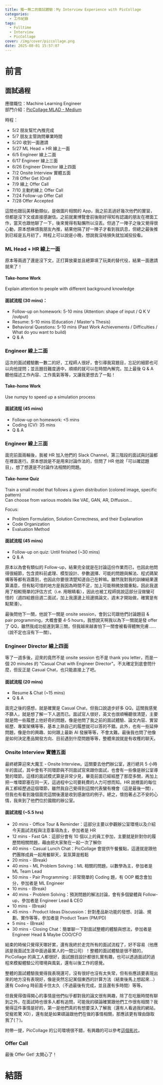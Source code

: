 ```yaml
---
title: 獨一無二的面試體驗：My Interview Experience with PicCollage
categories:
  - 工作紀錄
tags:
  - Fulltime
  - Interview
  - PicCollage
cover: /img/cover/piccollage.png
date: 2025-08-01 15:57:07
---
```


# 前言



## 面試過程
應徵職位：Machine Learning Engineer  
部門介紹：[PicCollage MLAD - Medium](https://piccollage-company.medium.com/%E6%B7%B1%E5%85%A5%E7%9E%AD%E8%A7%A3-piccollage-%E4%B8%80%E6%8E%A2-piccollage-mlad-%E5%9C%98%E9%9A%8A-1d3ceff7e35b)

時程：
- 5/2 朋友幫忙內推完成
- 5/7 朋友主管詢問畢業時間
- 5/20 收到一面邀請
- 5/27 ML Head + HR 線上一面
- 6/5 Engineer 線上二面
- 6/17 Engineer 線上三面
- 6/26 Engineer Director 線上四面
- 7/2 Onsite Interview 實體五面
- 7/8 Offer Get (Oral)
- 7/9 線上 Offer Call
- 7/10 主動約線上 Offer Call
- 7/24 Follow-up Offer Call
- 7/28 Offer Accepted

這間也跟玩美移動類似，是做圖片相關的 App，我之前丟過好幾次他們的實習，但都是沒下文或直接感謝信。之前就業博覽會前後剛好得知有認識的朋友在裡面工作，當天也跟他聊了一下，後來覺得有點懶所以沒丟。但過了一陣子之後又覺得很心動，原本想麻煩我朋友內推，結果他隔了好一陣子才看到我訊息，但總之最後推到已經是五月初了，時程上可以說是小晚，想說我沒啥損失就加減投投看。

### ML Head + HR 線上一面
原本等兩週了還是沒下文，正打算放棄並且總算填了玩美的替代役，結果一面邀請就來了！

#### Take-home Work
Explain attention to people with different background knowledge
<!-- How would you explain the idea of attention in transformers to:
- Someone with a knowledge of ML but no knowledge of transformers
- Someone with a strong math background but no knowledge of ML -->

#### 面試流程 (30 mins)：
- Follow-up on homework: 5-10 mins (Attention: shape of input / Q K V /output)
- Resume: 5-10 mins (Education / Master's Thesis)
- Behavioral Questions: 5-10 mins (Past Work Achievements / Difficulties / What do you want to build)
- Q & A

### Engineer 線上二面
這次的面試體驗數一數二的好，工程師人很好，會引導我寫題目，忘記的細節也可以向他提問；並且題目難度適中，順順的就可以在時間內解完。加上最後 Q & A 聽他描述工作內容、工作風氣等等，又讓我更想去了一點！

#### Take-home Work
Use numpy to speed up a simulation process
<!-- https://en.wikipedia.org/wiki/Logistic_map -->

#### 面試流程 (45 mins)
- Follow-up on homework: <5 mins 
- Coding (CV): 35 mins
- Q & A
<!-- - Find mask where R + G > B
- Rotation of 2d points
- Broadcasting: Pairwise l2 loss -->

### Engineer 線上三面
面完前面兩輪後，我被 HR 加入他們的 Slack Channel，第三階段的面試與討論都在裡面進行。原本想說是不是用來討論作法的，但問了 HR 他說「可以確認題目」，想了想還是不討論作法相關的問題。

#### Take-home Quiz
Train a small model that follows a given distribution (colored image, specific pattern)  
Can choose from various models like VAE, GAN, AR, Diffusion...  
<!-- Data: One 300 x 300 photo of a colored "Pi" notation, given in [x, y, r, g, b] -->
Focus:
- Problem Formulation, Solution Correctness, and their Explanation
- Code Organization
- Evaluation Method

#### 面試流程 (45 mins)
- Follow-up on quiz: Until finished (~30 mins)
- Q & A  

原本以為會有類似的 Follow-up，結果完全就是在討論這份作業而已，也因此他問得很細節，包含資料前處理、模型設計、參數選擇、可能的問題與解法、程式碼架構等等都有涵蓋到，也因此你要很清楚知道自己在幹嘛。雖然我對我的訓練結果還算滿意，但有點可惜的地方是我因為時間不足，加上可能稍微放錯重點，因此我選用了相較簡單的評估方式（i.e. 用眼睛看），因此也被工程師挑說這部分沒做蠻可惜的（週四給題目週二面試，加上我還邊上班邊搞論文，週末才開始做，確實是有點緊湊）。

最後問他下一關，他說下一關是 onsite session，會到公司跟他們討論題目 & pair programming，大概會要 4-5 hours，我想說天啊我以為下一關就是發 offer 了 QQ，雖然我成功挺進到第三關，但我越來越害怕下一關會被看得體無完膚......（說不定也沒有下一關）。

### Engineer Director 線上四面
等了一週多後，迎來的竟然不是 onsite session 也不是 thank you letter，而是一個 20 minutes 的 "Casual Chat with Engineer Director"。不太確定到底會問什麼，但反正是 Casual Chat，也只能直接上了吧。

#### 面試流程 (20 mins)
- Resume & Chat (~15 mins)
- Q & A  

面完之後的感想，就是確實是 Casual Chat，但我口說退步好多 QQ。這關我感覺不篩人，就是想了解一下人選而已。面試官人很好，英文也很順暢聽很清楚，主要就是問一些履歷上他好奇的問題，像是他問了我之前的面試體驗、論文內容、實習經歷、專案架構等等，基本上熟自己的履歷就可以答的不錯。此外，也有一些延伸問題，像是你的興趣、如何跟上最新 AI 發展等等，不會太難。最後我也問了他像是如何決定產品開發方向、目前遇到什麼問題等等，整體來說就是有收穫的聊天。


### Onsite Interview 實體五面
最終總算迎來大魔王 - Onsite Interview。這關要去他們辦公室，進行總共 5 小時半的面試，其中會有不同環節與不同面試官來跟你面試，也會有一些像是辦公室導覽的環節。這樣的面試模式算是非常少見，畢竟前面已經經歷了那麼多關，再加上把一堆環節塞在同一天，這過程中公司要耗費的人力可想而知。HR 說裡面的每位員工都經歷過這個環節，雖然我自己覺得到這關代表蠻有機會（這是最後一關），但我也有看到幾個面完這關後還是收到感謝信的例子。總之，懷抱著忐忑不安的心情，我來到了他們位於國館的辦公室。

#### 面試流程 (~5.5 hrs)
- 20 mins - Office Tour & Reminder：這部分主要以參觀辦公室環境以及介紹今天面試流程與注意事項為主，參加者是 HR
- 12 mins - Fast QA：這部分會有 10 個以上的員工參加，主要就是針對你的履歷問相關問題，藉由把大家聚在一起一次了解你
- 40 mins - Casual Lunch Chat：PicCollage 會提供午餐餐點，這邊就是跟他們團隊成員一起用餐聊天，氣氛算是輕鬆
- 20 mins - (Break)
- 40 mins - ML Problem Solving：ML 相關的問題，以數學為主，參加者是 ML Team Lead
- 50 mins - Pair Programming：非常簡單的 Coding 題，有 OOP 概念會加分，參加者是 ML Engineer
- 10 mins - (Break)
- 40 mins - Problem Solving：預測問題的解法討論，會有多個變體與 Follow-up，參加者是 Engineer Lead & CEO
- 10 mins - (Break)
- 45 mins - Product Ideas Discussion：針對產品新功能的發想、討論、規劃、實作等等，參加者是 Product Team (PM/PD)
- 5 mins - (Break)
- 30 mins - Closing Chat：簡單聊一下對面試整體的體驗與想法，參加者是 Engineer Head & Maybe COO/CFO

結束的時候只覺得天哪好累，還有我終於走完所有的面試流程了，好不容易（他應該是我面試生涯中面過最累人的一間公司）！整體的面試體驗是很不錯的，PicCollage 的員工人都很好，面試題目設計都很扎實有趣，也可以透過面試的過程來模擬體驗公司環境與風氣，還有以後工作的感覺。

整體的面試體驗我覺得我表現還可，沒有很好也沒有太失常，但有些應該要表現出來的地方沒有表現好，像是突然忘記某個東西的計算方法（結束後馬上想起來...）還有 Coding 時前面卡住太久（不過最後有完成，並且還有多時間）等等。

但我覺得值得開心的事情是他們似乎都對我的論文很有興趣，除了在吃飯時間有聊到之外，在面試時也很多人都有追問，可能我的碩論確實跟他們工作很有相關？我覺得這件事情是好的，第一是他們真的有想要深入了解我（還有人看過我的網站，受寵若驚 XD），還有就是如果碩論跟他們在做的事情相關，那應該更有理由錄取我了(？)。

附帶一提，PicCollage 的公司環境很不錯，有興趣的可以參考[這個影片](https://youtu.be/QpZibLTpFjI?si=L4pxDgQ7p9JlV_a7)。

### Offer Call
最後 Offer Get! 太開心了！

# 結語